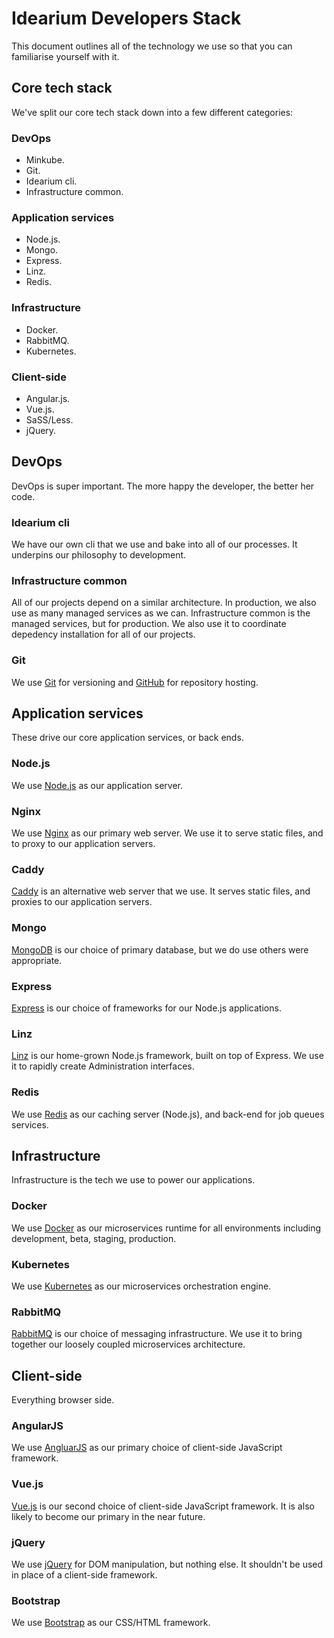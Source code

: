 # Idearium Developers Stack

This document outlines all of the technology we use so that you can familiarise yourself with it.

## Core tech stack

We've split our core tech stack down into a few different categories:

### DevOps

- Minkube.
- Git.
- Idearium cli.
- Infrastructure common.

### Application services

- Node.js.
- Mongo.
- Express.
- Linz.
- Redis.

### Infrastructure

- Docker.
- RabbitMQ.
- Kubernetes.

### Client-side

- Angular.js.
- Vue.js.
- SaSS/Less.
- jQuery.

## DevOps

DevOps is super important. The more happy the developer, the better her code.

### Idearium cli

We have our own cli that we use and bake into all of our processes. It underpins our philosophy to development.

### Infrastructure common

All of our projects depend on a similar architecture. In production, we also use as many managed services as we can. Infrastructure common is the managed services, but for production. We also use it to coordinate depedency installation for all of our projects.

### Git

We use [Git][git] for versioning and [GitHub][github] for repository hosting.

## Application services

These drive our core application services, or back ends.

### Node.js

We use [Node.js][nodejs] as our application server.

### Nginx

We use [Nginx][nginx] as our primary web server. We use it to serve static files, and to proxy to our application servers.

### Caddy

[Caddy][caddy] is an alternative web server that we use. It serves static files, and proxies to our application servers.

### Mongo

[MongoDB][mongodb] is our choice of primary database, but we do use others were appropriate.

### Express

[Express][express] is our choice of frameworks for our Node.js applications.

### Linz

[Linz][linz] is our home-grown Node.js framework, built on top of Express. We use it to rapidly create Administration interfaces.

### Redis

We use [Redis][redis] as our caching server (Node.js), and back-end for job queues services.

## Infrastructure

Infrastructure is the tech we use to power our applications.

### Docker

We use [Docker][docker] as our microservices runtime for all environments including development, beta, staging, production.

### Kubernetes

We use [Kubernetes][kubernetes] as our microservices orchestration engine.

### RabbitMQ

[RabbitMQ][rabbitmq] is our choice of messaging infrastructure. We use it to bring together our loosely coupled microservices architecture.

## Client-side

Everything browser side.

### AngularJS

We use [AngluarJS][angularjs] as our primary choice of client-side JavaScript framework.

### Vue.js

[Vue.js][vuejs] is our second choice of client-side JavaScript framework. It is also likely to become our primary in the near future.

### jQuery

We use [jQuery][jquery] for DOM manipulation, but nothing else. It shouldn't be used in place of a client-side framework.

### Bootstrap

We use [Bootstrap][bootstrap] as our CSS/HTML framework.

[nodejs]: https://nodejs.org/en/
[docker]: https://www.docker.com/
[mongodb]: https://www.mongodb.com/
[redis]: https://redis.io/
[rabbitmq]: https://www.rabbitmq.com/
[kubernetes]: https://kubernetes.io/
[linz]: https://github.com/linzjs/linz
[express]: http://expressjs.com/
[vagrant]: https://www.vagrantup.com/
[gulp]: http://gulpjs.com/
[git]: https://git-scm.com/
[github]: https://github.com/
[angularjs]: https://angularjs.org/
[vuejs]: https://vuejs.org/
[sass]: http://sass-lang.com/
[less]: http://lesscss.org/
[jquery]: https://jquery.com/
[bootstrap]: https://getbootstrap.com/
[nginx]: https://www.nginx.com/
[caddy]: https://caddyserver.com/
